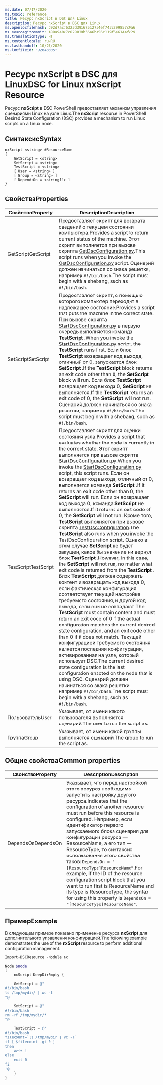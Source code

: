 ```yaml
---
ms.date: 07/17/2020
ms.topic: reference
title: Ресурс nxScript в DSC для Linux
description: Ресурс nxScript в DSC для Linux
ms.openlocfilehash: c92d7ac76323d39167512734ef743c299857c9a6
ms.sourcegitcommit: 488a940c7c828820b36a6ba56c119f64614afc29
ms.translationtype: HT
ms.contentlocale: ru-RU
ms.lasthandoff: 10/27/2020
ms.locfileid: "92648805"
---
```

# <a name="dsc-for-linux-nxscript-resource"></a><span data-ttu-id="fc1a0-103">Ресурс nxScript в DSC для Linux</span><span class="sxs-lookup"><span data-stu-id="fc1a0-103">DSC for Linux nxScript Resource</span></span>

<span data-ttu-id="fc1a0-104">Ресурс **nxScript** в DSC PowerShell предоставляет механизм управления сценариями Linux на узле Linux.</span><span class="sxs-lookup"><span data-stu-id="fc1a0-104">The **nxScript** resource in PowerShell Desired State Configuration (DSC) provides a mechanism to run Linux scripts on a Linux node.</span></span>

## <a name="syntax"></a><span data-ttu-id="fc1a0-105">Синтаксис</span><span class="sxs-lookup"><span data-stu-id="fc1a0-105">Syntax</span></span>

```Syntax
nxScript <string> #ResourceName
{
    GetScript = <string>
    SetScript = <string>
    TestScript = <string>
    [ User = <string> ]
    [ Group = <string> ]
    [ DependsOn = <string[]> ]
}
```

## <a name="properties"></a><span data-ttu-id="fc1a0-106">Свойства</span><span class="sxs-lookup"><span data-stu-id="fc1a0-106">Properties</span></span>

|<span data-ttu-id="fc1a0-107">Свойство</span><span class="sxs-lookup"><span data-stu-id="fc1a0-107">Property</span></span> |<span data-ttu-id="fc1a0-108">Description</span><span class="sxs-lookup"><span data-stu-id="fc1a0-108">Description</span></span> |
|---|---|
|<span data-ttu-id="fc1a0-109">GetScript</span><span class="sxs-lookup"><span data-stu-id="fc1a0-109">GetScript</span></span> |<span data-ttu-id="fc1a0-110">Предоставляет скрипт для возврата сведений о текущем состоянии компьютера.</span><span class="sxs-lookup"><span data-stu-id="fc1a0-110">Provides a script to return current status of the machine.</span></span> <span data-ttu-id="fc1a0-111">Этот скрипт выполняется при вызове скрипта [GetDscConfiguration.py](https://github.com/Microsoft/PowerShell-DSC-for-Linux#performing-dsc-operations-from-the-linux-computer).</span><span class="sxs-lookup"><span data-stu-id="fc1a0-111">This script runs when you invoke the [GetDscConfiguration.py](https://github.com/Microsoft/PowerShell-DSC-for-Linux#performing-dsc-operations-from-the-linux-computer) script.</span></span> <span data-ttu-id="fc1a0-112">Сценарий должен начинаться со знака решетки, например `#!/bin/bash`.</span><span class="sxs-lookup"><span data-stu-id="fc1a0-112">The script must begin with a shebang, such as `#!/bin/bash`.</span></span> |
|<span data-ttu-id="fc1a0-113">SetScript</span><span class="sxs-lookup"><span data-stu-id="fc1a0-113">SetScript</span></span> |<span data-ttu-id="fc1a0-114">Предоставляет скрипт, с помощью которого компьютер переходит в надлежащее состояние.</span><span class="sxs-lookup"><span data-stu-id="fc1a0-114">Provides a script that puts the machine in the correct state.</span></span> <span data-ttu-id="fc1a0-115">При вызове скрипта [StartDscConfiguration.py](https://github.com/Microsoft/PowerShell-DSC-for-Linux#performing-dsc-operations-from-the-linux-computer) в первую очередь выполняется команда **TestScript** .</span><span class="sxs-lookup"><span data-stu-id="fc1a0-115">When you invoke the [StartDscConfiguration.py](https://github.com/Microsoft/PowerShell-DSC-for-Linux#performing-dsc-operations-from-the-linux-computer) script, the **TestScript** runs first.</span></span> <span data-ttu-id="fc1a0-116">Если блок **TestScript** возвращает код выхода, отличный от 0, запускается блок **SetScript** .</span><span class="sxs-lookup"><span data-stu-id="fc1a0-116">If the **TestScript** block returns an exit code other than 0, the **SetScript** block will run.</span></span> <span data-ttu-id="fc1a0-117">Если блок **TestScript** возвращает код выхода 0, **SetScript** не выполняется.</span><span class="sxs-lookup"><span data-stu-id="fc1a0-117">If the **TestScript** returns an exit code of 0, the **SetScript** will not run.</span></span> <span data-ttu-id="fc1a0-118">Сценарий должен начинаться со знака решетки, например `#!/bin/bash`.</span><span class="sxs-lookup"><span data-stu-id="fc1a0-118">The script must begin with a shebang, such as `#!/bin/bash`.</span></span> |
|<span data-ttu-id="fc1a0-119">TestScript</span><span class="sxs-lookup"><span data-stu-id="fc1a0-119">TestScript</span></span> |<span data-ttu-id="fc1a0-120">Предоставляет скрипт для оценки состояния узла.</span><span class="sxs-lookup"><span data-stu-id="fc1a0-120">Provides a script that evaluates whether the node is currently in the correct state.</span></span> <span data-ttu-id="fc1a0-121">Этот скрипт выполняется при вызове скрипта [StartDscConfiguration.py](https://github.com/Microsoft/PowerShell-DSC-for-Linux#performing-dsc-operations-from-the-linux-computer).</span><span class="sxs-lookup"><span data-stu-id="fc1a0-121">When you invoke the [StartDscConfiguration.py](https://github.com/Microsoft/PowerShell-DSC-for-Linux#performing-dsc-operations-from-the-linux-computer) script, this script runs.</span></span> <span data-ttu-id="fc1a0-122">Если он возвращает код выхода, отличный от 0, выполняется команда **SetScript** .</span><span class="sxs-lookup"><span data-stu-id="fc1a0-122">If it returns an exit code other than 0, the **SetScript** will run.</span></span> <span data-ttu-id="fc1a0-123">Если он возвращает код выхода 0, команда **SetScript** не выполняется.</span><span class="sxs-lookup"><span data-stu-id="fc1a0-123">If it returns an exit code of 0, the **SetScript** will not run.</span></span> <span data-ttu-id="fc1a0-124">Кроме того, **TestScript** выполняется при вызове скрипта [TestDscConfiguration](https://github.com/Microsoft/PowerShell-DSC-for-Linux#performing-dsc-operations-from-the-linux-computer).</span><span class="sxs-lookup"><span data-stu-id="fc1a0-124">The **TestScript** also runs when you invoke the [TestDscConfiguration](https://github.com/Microsoft/PowerShell-DSC-for-Linux#performing-dsc-operations-from-the-linux-computer) script.</span></span> <span data-ttu-id="fc1a0-125">Однако в этом случае **SetScript** не будет запущен, какое бы значение ни вернул блок **TestScript** .</span><span class="sxs-lookup"><span data-stu-id="fc1a0-125">However, in this case, the **SetScript** will not run, no matter what exit code is returned from the **TestScript** .</span></span> <span data-ttu-id="fc1a0-126">Блок **TestScript** должен содержать контент и возвращать код выхода 0, если фактическая конфигурация соответствует текущей настройке требуемого состояния, и другой код выхода, если они не совпадают.</span><span class="sxs-lookup"><span data-stu-id="fc1a0-126">The **TestScript** must contain content and must return an exit code of 0 if the actual configuration matches the current desired state configuration, and an exit code other than 0 if it does not match.</span></span> <span data-ttu-id="fc1a0-127">Текущей конфигурацией требуемого состояния является последняя конфигурация, активированная на узле, который использует DSC.</span><span class="sxs-lookup"><span data-stu-id="fc1a0-127">The current desired state configuration is the last configuration enacted on the node that is using DSC.</span></span> <span data-ttu-id="fc1a0-128">Сценарий должен начинаться со знака решетки, например `#!/bin/bash`.</span><span class="sxs-lookup"><span data-stu-id="fc1a0-128">The script must begin with a shebang, such as `#!/bin/bash`.</span></span> |
|<span data-ttu-id="fc1a0-129">Пользователь</span><span class="sxs-lookup"><span data-stu-id="fc1a0-129">User</span></span> |<span data-ttu-id="fc1a0-130">Указывает, от имени какого пользователя выполняется сценарий.</span><span class="sxs-lookup"><span data-stu-id="fc1a0-130">The user to run the script as.</span></span> |
|<span data-ttu-id="fc1a0-131">Группа</span><span class="sxs-lookup"><span data-stu-id="fc1a0-131">Group</span></span> |<span data-ttu-id="fc1a0-132">Указывает, от имени какой группы выполняется сценарий.</span><span class="sxs-lookup"><span data-stu-id="fc1a0-132">The group to run the script as.</span></span> |

## <a name="common-properties"></a><span data-ttu-id="fc1a0-133">Общие свойства</span><span class="sxs-lookup"><span data-stu-id="fc1a0-133">Common properties</span></span>

|<span data-ttu-id="fc1a0-134">Свойство</span><span class="sxs-lookup"><span data-stu-id="fc1a0-134">Property</span></span> |<span data-ttu-id="fc1a0-135">Description</span><span class="sxs-lookup"><span data-stu-id="fc1a0-135">Description</span></span> |
|---|---|
|<span data-ttu-id="fc1a0-136">DependsOn</span><span class="sxs-lookup"><span data-stu-id="fc1a0-136">DependsOn</span></span> |<span data-ttu-id="fc1a0-137">Указывает, что перед настройкой этого ресурса необходимо запустить настройку другого ресурса.</span><span class="sxs-lookup"><span data-stu-id="fc1a0-137">Indicates that the configuration of another resource must run before this resource is configured.</span></span> <span data-ttu-id="fc1a0-138">Например, если идентификатор первого запускаемого блока сценария для конфигурации ресурса — ResourceName, а его тип — ResourceType, то синтаксис использования этого свойства таков: `DependsOn = "[ResourceType]ResourceName"`.</span><span class="sxs-lookup"><span data-stu-id="fc1a0-138">For example, if the ID of the resource configuration script block that you want to run first is ResourceName and its type is ResourceType, the syntax for using this property is `DependsOn = "[ResourceType]ResourceName"`.</span></span> |

## <a name="example"></a><span data-ttu-id="fc1a0-139">Пример</span><span class="sxs-lookup"><span data-stu-id="fc1a0-139">Example</span></span>

<span data-ttu-id="fc1a0-140">В следующем примере показано применение ресурса **nxScript** для дополнительного управления конфигурацией.</span><span class="sxs-lookup"><span data-stu-id="fc1a0-140">The following example demonstrates the use of the **nxScript** resource to perform additional configuration management.</span></span>

```powershell
Import-DSCResource -Module nx

Node $node
{
    nxScript KeepDirEmpty {

    GetScript = @"
#!/bin/bash
ls /tmp/mydir/ | wc -l
"@

    SetScript = @"
#!/bin/bash
rm -rf /tmp/mydir/*
"@

    TestScript = @'
#!/bin/bash
filecount=`ls /tmp/mydir | wc -l`
if [ $filecount -gt 0 ]
then
    exit 1
else
    exit 0
fi
'@
    }
}
```
